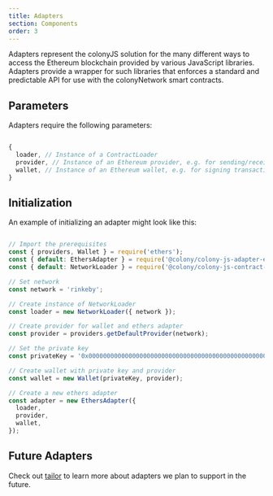 ```yaml
---
title: Adapters
section: Components
order: 3
---
```


Adapters represent the colonyJS solution for the many different ways to access the Ethereum blockchain provided by various JavaScript libraries. Adapters provide a wrapper for such libraries that enforces a standard and predictable API for use with the colonyNetwork smart contracts.

## Parameters

Adapters require the following parameters:

```js

{
  loader, // Instance of a ContractLoader
  provider, // Instance of an Ethereum provider, e.g. for sending/receiving transactions
  wallet, // Instance of an Ethereum wallet, e.g. for signing transactions
}

```

## Initialization

An example of initializing an adapter might look like this:

```js

// Import the prerequisites
const { providers, Wallet } = require('ethers');
const { default: EthersAdapter } = require('@colony/colony-js-adapter-ethers');
const { default: NetworkLoader } = require('@colony/colony-js-contract-loader-network');

// Set network
const network = 'rinkeby';

// Create instance of NetworkLoader
const loader = new NetworkLoader({ network });

// Create provider for wallet and ethers adapter
const provider = providers.getDefaultProvider(network);

// Set the private key
const privateKey = '0x000000000000000000000000000000000000000000000000000000000000000';

// Create wallet with private key and provider
const wallet = new Wallet(privateKey, provider);

// Create a new ethers adapter
const adapter = new EthersAdapter({
  loader,
  provider,
  wallet,
});

```

## Future Adapters

Check out [tailor](/tailor/docs-overview/) to learn more about adapters we plan to support in the future.
